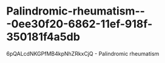 # Palindromic-rheumatism---0ee30f20-6862-11ef-918f-350181f4a5db
6pQALcdNKGPfMB4kpNhZRkxCjQ - Palindromic rheumatism
